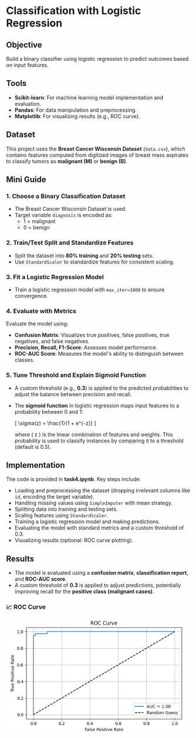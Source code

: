 # Classification with Logistic Regression

## Objective
Build a binary classifier using logistic regression to predict outcomes based on input features.

## Tools
- **Scikit-learn**: For machine learning model implementation and evaluation.
- **Pandas**: For data manipulation and preprocessing.
- **Matplotlib**: For visualizing results (e.g., ROC curve).

## Dataset
This project uses the **Breast Cancer Wisconsin Dataset** (`data.csv`), which contains features computed from digitized images of breast mass aspirates to classify tumors as **malignant (M)** or **benign (B)**.

## Mini Guide

### 1. Choose a Binary Classification Dataset
- The Breast Cancer Wisconsin Dataset is used.
- Target variable `diagnosis` is encoded as:
  - 1 = malignant
  - 0 = benign

### 2. Train/Test Split and Standardize Features
- Split the dataset into **80% training** and **20% testing** sets.
- Use `StandardScaler` to standardize features for consistent scaling.

### 3. Fit a Logistic Regression Model
- Train a logistic regression model with `max_iter=1000` to ensure convergence.

### 4. Evaluate with Metrics
Evaluate the model using:
- **Confusion Matrix**: Visualizes true positives, false positives, true negatives, and false negatives.
- **Precision, Recall, F1-Score**: Assesses model performance.
- **ROC-AUC Score**: Measures the model's ability to distinguish between classes.

### 5. Tune Threshold and Explain Sigmoid Function
- A custom threshold (e.g., **0.3**) is applied to the predicted probabilities to adjust the balance between precision and recall.
- The **sigmoid function** in logistic regression maps input features to a probability between 0 and 1:

  \[
  \sigma(z) = \frac{1}{1 + e^{-z}}
  \]

  where \( z \) is the linear combination of features and weights.
  This probability is used to classify instances by comparing it to a threshold (default is 0.5).

## Implementation

The code is provided in **task4.ipynb**. Key steps include:
- Loading and preprocessing the dataset (dropping irrelevant columns like `id`, encoding the target variable).
- Handling missing values using `SimpleImputer` with mean strategy.
- Splitting data into training and testing sets.
- Scaling features using `StandardScaler`.
- Training a logistic regression model and making predictions.
- Evaluating the model with standard metrics and a custom threshold of 0.3.
- Visualizing results (optional: ROC curve plotting).

## Results

- The model is evaluated using a **confusion matrix**, **classification report**, and **ROC-AUC score**.
- A custom threshold of **0.3** is applied to adjust predictions, potentially improving recall for the **positive class (malignant cases)**.

### 📈 ROC Curve  
![ROC Curve](ROC.png)
  
